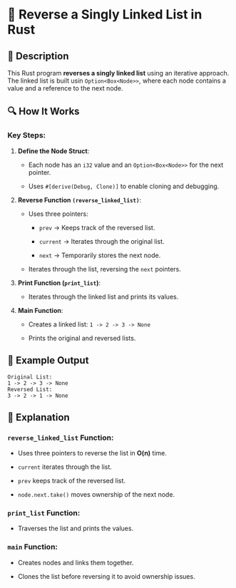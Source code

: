 # 📌 Reverse a Singly Linked List in Rust

## 🚀 Description
This Rust program **reverses a singly linked list** using an iterative approach. 
The linked list is built usin `Option<Box<Node>>`, where each node contains a value and a reference to the next node.

## 🔍 How It Works
### Key Steps:
1. **Define the Node Struct**:

    - Each node has an `i32` value and an `Option<Box<Node>>` for the next pointer.

    - Uses `#[derive(Debug, Clone)]` to enable cloning and debugging.

2. **Reverse Function `(reverse_linked_list)`**:

    - Uses three pointers:

      - `prev` → Keeps track of the reversed list.

      - `current` → Iterates through the original list.

      - `next` → Temporarily stores the next node.

    - Iterates through the list, reversing the `next` pointers.

3. **Print Function (`print_list`)**:

    - Iterates through the linked list and prints its values.

4. **Main Function**:

    - Creates a linked list: `1 -> 2 -> 3 -> None`

    - Prints the original and reversed lists.

## 🎯 Example Output
```rt
Original List:
1 -> 2 -> 3 -> None
Reversed List:
3 -> 2 -> 1 -> None
```
## 📂 Explanation
### `reverse_linked_list` Function:
- Uses three pointers to reverse the list in **O(n)** time.

- `current` iterates through the list.

- `prev` keeps track of the reversed list.

- `node.next.take()` moves ownership of the next node.

### `print_list` Function:
- Traverses the list and prints the values.

### `main` Function:
- Creates nodes and links them together.

- Clones the list before reversing it to avoid ownership issues.

